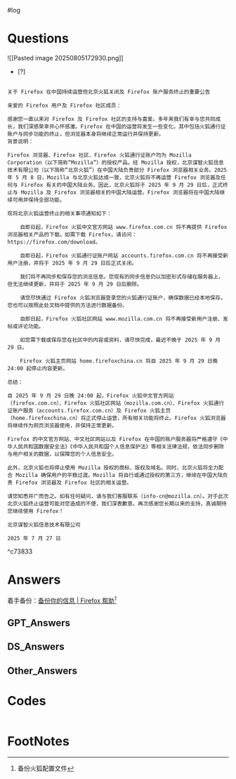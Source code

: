 #log 

# Questions
![[Pasted image 20250805172930.png]]
- [?] 
```ad-danger

关于 Firefox 在中国持续运营但北京火狐关闭及 Firefox 账户服务终止的重要公告

亲爱的 Firefox 用户及 Firefox 社区成员：

感谢您一直以来对 Firefox 及 Firefox 社区的支持与喜爱。多年来我们有幸与您共同成长，我们深感荣幸并心怀感激。Firefox 在中国的运营将发生一些变化，其中包括火狐通行证账户与同步功能的终止，但浏览器本身将继续正常运行并保持更新。
背景说明：

Firefox 浏览器、Firefox 社区、Firefox 火狐通行证账户均为 Mozilla Corporation（以下简称“Mozilla”）的授权产品。经 Mozilla 授权，北京谋智火狐信息技术有限公司（以下简称“北京火狐”）在中国大陆负责部分 Firefox 浏览器相关业务。2025 年 5 月 8 日，Mozilla 与北京火狐达成一致，北京火狐将不再运营 Firefox 浏览器及任何与 Firefox 有关的中国大陆业务。因此，北京火狐将于 2025 年 9 月 29 日后，正式终止与 Mozilla 及 Firefox 浏览器相关的中国大陆运营。Firefox 浏览器将在中国大陆继续可用并保持全部功能。

现将北京火狐运营终止的相关事项通知如下：

    自即日起，Firefox 火狐中文官方网站 www.firefox.com.cn 将不再提供 Firefox 浏览器相关产品的下载。如需下载 Firefox，请访问：https://firefox.com/download。

    自即日起，Firefox 火狐通行证账户网站 accounts.firefox.com.cn 将不再接受新用户注册，并将于 2025 年 9 月 29 日后正式关闭。

    我们将不再同步和保存您的浏览信息。您现有的同步信息仍以加密形式存储在服务器上，但无法继续更新，并将于 2025 年 9 月 29 日后删除。

    请您尽快通过 Firefox 火狐浏览器登录您的火狐通行证账户，确保数据已经本地保存。您也可以按照此处文档中提供的方法进行数据备份。

    自即日起，Firefox 火狐社区网站 www.mozilla.com.cn 将不再接受新用户注册、发帖或评论功能。

    如您需下载或保存您在社区中的内容或资料，请尽快完成，最迟不晚于 2025 年 9 月 29 日。

    Firefox 火狐主页网站 home.firefoxchina.cn 将自 2025 年 9 月 29 日晚 24:00 起停止内容更新。

总结：

自 2025 年 9 月 29 日晚 24:00 起，Firefox 火狐中文官方网站（firefox.com.cn）、Firefox 火狐社区网站（mozilla.com.cn）、Firefox 火狐通行证账户服务（accounts.firefox.com.cn）及 Firefox 火狐主页（home.firefoxchina.cn）将正式停止运营，所有相关功能将终止。Firefox 火狐浏览器将继续作为网页浏览器使用，并保持正常更新。

Firefox 的中文官方网站、中文社区网站以及 Firefox 在中国的账户服务器将严格遵守《中华人民共和国数据安全法》《中华人民共和国个人信息保护法》等相关法律法规，依法同步删除与用户相关的数据，以保障您的个人信息安全。

此外，北京火狐也将停止使用 Mozilla 授权的商标、版权及域名。同时，北京火狐将全力配合 Mozilla 确保用户的平稳过渡。Mozilla 将自行或通过授权的第三方，继续在中国大陆负责 Firefox 浏览器及 Firefox 社区的相关运营。

请您知悉并广而告之。如有任何疑问，请与我们客服联系（info-cn@mozilla.cn）。对于此次北京火狐终止运营可能对您造成的不便，我们深表歉意。再次感谢您长期以来的支持，真诚期待您继续使用 Firefox！

北京谋智火狐信息技术有限公司

2025 年 7 月 27 日

```

^c73833

# Answers

着手备份：[备份你的信息 \| Firefox 帮助](https://support.mozilla.org/zh-CN/kb/%E5%A4%87%E4%BB%BD%E4%BD%A0%E7%9A%84%E4%BF%A1%E6%81%AF?utm_source=www.firefox.com.cn&utm_medium=referral)[^1]


## GPT_Answers


## DS_Answers


## Other_Answers


# Codes

```python

```



# FootNotes

[^1]: 备份火狐配置文件